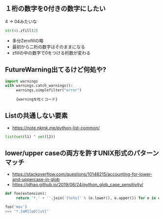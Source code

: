 ## １桁の数字を0付きの数字にしたい

4 -> 04みたいな

```python
str(4).zfill(2)
```
* 多分Zerofillの略
* 最初から二桁の数字はそのままになる
* zfillの中の数字で0をつける桁数が変わる


## FutureWarning出てるけど何処や?
```python
import warnings
with warnings.catch_warnings():
     warnings.simplefilter("error")
     
     {warningを吐くコード}
```

## Listの共通しない要素
* https://note.nkmk.me/python-list-common/

```python
list(set(l1) ^ set(l2))
```

## lower/upper caseの両方を許すUNIX形式のパターンマッチ
* https://stackoverflow.com/questions/10148215/accounting-for-lower-and-uppercase-in-glob
* https://jdhao.github.io/2019/06/24/python_glob_case_sensitivity/

```python
def foo(extension):
     return '*.' + ''.join('[%s%s]' % (e.lower(), e.upper()) for e in extension)

foo('mov')
>>> '*.[mM][oO][vV]'
```